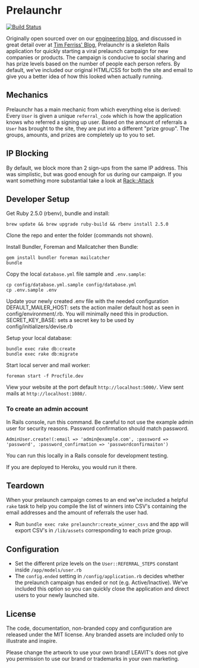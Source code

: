 Prelaunchr
==========

[![Build Status](https://travis-ci.org/LEAVITstech/prelaunchr.svg?branch=master)](https://travis-ci.org/LEAVITstech/prelaunchr)

Originally open sourced over on our [engineering blog](http://engineering.LEAVITs.com/2014/07/21/dont-launch-crickets.html),
and discussed in great detail over at [Tim Ferriss' Blog](http://fourhourworkweek.com/2014/07/21/LEAVITs-prelaunchr-email),
Prelaunchr is a skeleton Rails application for quickly starting a viral
prelaunch campaign for new companies or products. The campaign is conducive to
social sharing and has prize levels based on the number of people each person
refers. By default, we've included our original HTML/CSS for both the site and
email to give you a better idea of how this looked when actually running.

## Mechanics

Prelaunchr has a main mechanic from which everything else is derived: Every
`User` is given a unique `referral_code` which is how the application knows who
referred a signing up user. Based on the amount of referrals a `User` has
brought to the site, they are put into a different "prize group". The groups,
amounts, and prizes are completely up to you to set.

## IP Blocking

By default, we block more than 2 sign-ups from the same IP address. This was
simplistic, but was good enough for us during our campaign. If you want
something more substantial take a look at [Rack::Attack](https://github.com/kickstarter/rack-attack)


## Developer Setup

Get Ruby 2.5.0 (rbenv), bundle and install:

```no-highlight
brew update && brew upgrade ruby-build && rbenv install 2.5.0
```

Clone the repo and enter the folder (commands not shown).

Install Bundler, Foreman and Mailcatcher then Bundle:

```no-highlight
gem install bundler foreman mailcatcher
bundle
```

Copy the local `database.yml` file sample and `.env.sample`:

```no-highlight
cp config/database.yml.sample config/database.yml
cp .env.sample .env
```

Update your newly created .env file with the needed configuration
DEFAULT\_MAILER\_HOST: sets the action mailer default host as seen in
config/environment/<environment>.rb. You will minimally need this in production.
SECRET\_KEY\_BASE: sets a secret key to be used by config/initializers/devise.rb

Setup your local database:

```no-highlight
bundle exec rake db:create
bundle exec rake db:migrate
```

Start local server and mail worker:

```no-highlight
foreman start -f Procfile.dev
```

View your website at the port default `http://localhost:5000/`.
View sent mails at `http://localhost:1080/`.

### To create an admin account

In Rails console, run this command. Be careful to not use the example admin user
for security reasons. Password confirmation should match password.

`AdminUser.create!(:email => 'admin@example.com', :password => 'password', :password_confirmation => 'passwordconfirmaiton')`

You can run this locally in a Rails console for development testing.

If you are deployed to Heroku, you would run it there.

## Teardown

When your prelaunch campaign comes to an end we've included a helpful `rake`
task to help you compile the list of winners into CSV's containing the email
addresses and the amount of referrals the user had.

* Run `bundle exec rake prelaunchr:create_winner_csvs` and the app will export
CSV's in `/lib/assets` corresponding to each prize group.

## Configuration

* Set the different prize levels on the `User::REFERRAL_STEPS` constant inside
`/app/models/user.rb`
* The `config.ended` setting in `/config/application.rb` decides whether the
prelaunch campaign has ended or not (e.g. Active/Inactive). We've included this
option so you can quickly close the application and direct users to your newly
launched site.

## License

The code, documentation, non-branded copy and configuration are released under
the MIT license. Any branded assets are included only to illustrate and inspire.

Please change the artwork to use your own brand! LEAVIT's does not give
you permission to use our brand or trademarks in your own marketing.
